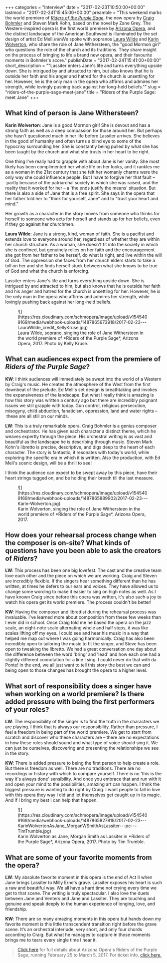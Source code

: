 +++
categories = "Interview"
date = "2017-02-23T10:50:00+00:00"
lastmod = "2017-02-24T15:45:00+00:00"
preamble = "This weekend marks the world premiere of [*Riders of the Purple Sage*](http://www.azopera.org/performances/riders-purple-sage), the new opera by [Craig Bohmler](/new-operas-craig-bohmlers-riders-of-the-purple-sage/) and Steven Mark Kohn, based on the novel by Zane Grey. The Western-inspired opera is the first world premiere by [Arizona Opera](/scene/companies/arizona-opera/), and the distinct landscape of the American Southwest is illuminated by the set design of artist Ed Mell.\n\nWe spoke with sopranos [Laura Wilde](/scene/people/laura-wilde/) and [Karin Wolverton](/scene/people/karin-wolverton/), who share the role of Jane Withersteen, the \"good Mormon girl\" who questions the role of the church and its traditions. They share insight on the process of bringing to life a brand new opera, and their favourite moments in Bohmler's score."
publishDate = "2017-02-24T15:41:00+00:00"
short_description = "&quot;Lassiter enters Jane&#039;s life and turns everything upside down. She is intrigued by and attracted to him, but also knows that he is outside her faith and his anger and hatred for the church is unsettling for her. However, he is the only man in the opera who affirms and admires her strength, while lovingly pushing back against her long-held beliefs.&quot;"
slug = "riders-of-the-purple-sage-meet-jane"
title = "Riders of the Purple Sage: meet Jane"
+++

## What kind of person is Jane Withersteen?

**Karin Wolverton**: Jane is a good Mormon girl! She is devout and has a strong faith as well as a deep compassion for those around her. But perhaps she hasn't questioned much in her life before Lassiter arrives. She believes in the good of humanity and often turns a blind eye to some of the hypocrisy surrounding her. She is constantly being pulled by what she has been taught by the church and what she trusts in her heart to be right.  

One thing I've really had to grapple with about Jane is her vanity. She most likely has been complimented her whole life on her looks, and it rankles me as a woman in the 21st century that she felt her womanly charms were the only way she could influence people. But I have to forgive her that fault – partly because of the patriarchal society in which she was raised, and the reality that it worked for her – a 'the ends justify the means' situation. But there is also a side of Jane that is a free spirit. She says in the opera that her father told her to "think for yourself, Jane" and to "trust your heart and mind." 

Her growth as a character in the story moves from someone who thinks for herself to someone who acts for herself and stands up for her beliefs, even if they go against her churchmen. 

**Laura Wilde**: Jane is a strong, kind, woman of faith. She is a pacifist and extends love to everyone around her, regardless of whether they are within her church structure. As a woman, she doesn't fit into the society in which she is confined, but genuinely relies on her faith and the encouragement she got from her father to be herself, do what is right, and live within the will of God. The oppression she faces from her church elders starts to take a toll on her and she finds herself stuck between what she knows to be true of God and what the church is enforcing. 

Lassiter enters Jane's life and turns everything upside down. She is intrigued by and attracted to him, but also knows that he is outside her faith and his anger and hatred for the church is unsettling for her. However, he is the only man in the opera who affirms and admires her strength, while lovingly pushing back against her long-held beliefs.

<figure data-type="image">
![](https://res.cloudinary.com/schmopera/image/upload/v1545409169/media/webhook-uploads/1487865673918/2017-02-23---LauraWilde_credit_KellyKruse.jpg)
<figcaption>Laura Wilde, soprano, singing the role of Jane Withersteen in the world premiere of *Riders of the Purple Sage*, Arizona Opera, 2017. Photo by Kelly Kruse.</figcaption>
</figure>

## What can audiences expect from the premiere of *Riders of the Purple Sage*?

**KW**: I think audiences will immediately be swept into the world of a Western by Craig's music. He creates the atmosphere of the West from the first downbeat of the prelude. Ed Mell's set design is breathtaking and invokes the expansiveness of the landscape. But what I really think is amazing is how this story was written a century ago but there are incredibly poignant issues we still grapple with today. Gun control, religious persecution, misogyny, child abduction, fanaticism, oppression, land and water rights – these are all still on our minds.

**LW**: This is a truly remarkable opera. Craig Bohmler is a genius composer and orchestrator. He has given each character a distinct theme, which he weaves expertly through the piece. His orchestral writing is as vast and beautiful as the landscape he is describing through music. Steven Mark Kohn's libretto is precise, descriptive, and digs deep to the heart of each character. The story is fantastic; it resonates with today's world, while exploring the specific era in which it is written. Also the production, with Ed Mell's scenic design, will be a thrill to see! 

I think the audience can expect to be swept away by this piece, have their heart strings tugged on, and be holding their breath till the last measure. 

<figure data-type="image">
![](https://res.cloudinary.com/schmopera/image/upload/v1545409169/media/webhook-uploads/1487865889902/2017-02-23---Karin-Wolverton.jpg)<figcaption>Karin Wolverton, singing the role of Jane Withersteen in the world premiere of *Riders of the Purple Sage*, Arizona Opera, 2017.</figcaption>
</figure>


## How does your rehearsal process change when the composer is on-site? What kinds of questions have you been able to ask the creators of *Riders*?

**LW**: This process has been one big lovefest. The cast and the creative team love each other and the piece on which we are working. Craig and Steven are incredibly flexible. If the singers hear something different than he has written, at times he defers to our ears and voices. They have allowed us to change some wording to make it easier to sing on high notes as well. As I have known Craig since before this opera was written, it's also such a joy to watch his opera get its world premiere. The process couldn't be better! 

**KW**: Having the composer and librettist during the rehearsal process was invaluable. I've learned more about composition from these few weeks than I ever did in school. Once Craig told me he based the opera on the jazz scale, an eight-note scale alternating whole and half steps, it was like scales lifting off my eyes. I could see and hear his music in a way that helped me map out where I was going harmonically. Craig has also been incredibly open to tailoring the music to fit the singer, and Steve has been open to tweaking the libretto. We had a great conversation one day about the difference between the word 'bring' and 'lead' and how each one had a slightly different connotation for a line I sing. I could never do that with da Ponte! In the end, we all just want to tell this story the best we can and being open to those changes has brought the opera to a higher level.

## What sort of responsibility does a singer have when working on a world premiere? Is there added pressure with being the first performers of your roles?

**LW**: The responsibility of the singer is to find the truth in the characters we are playing. I think that is always our responsibility. Rather than pressure, I feel a freedom in being part of the world premiere. We get to start from scratch and discover who these characters are – there are no expectations in how these roles should sound and what type of voice should sing it. We can just be ourselves, discovering and presenting the relationships we see in the story. 

**KW**: There is added pressure to being the first person to help create a role. But there is freedom as well. There are no traditions. There are no recordings or history with which to compare yourself. There is no 'this is the way it's always done' sensibility. And once you embrace that and run with it and open your mind to the possibilities, amazing art can happen. I think the biggest pressure is wanting to do right by Craig. I want people to fall in love with this opera they way I did and let themselves get caught up in its magic. And if I bring my best I can help that happen.

<figure data-type="image">
![](https://res.cloudinary.com/schmopera/image/upload/v1545409169/media/webhook-uploads/1487865827818/2017-02-23---KarinWolvertonAsJane_MorganWSmithAsLassiter---pc---TimTrumble.jpg)
<figcaption>Karin Wolverton as Jane, Morgan Smith as Lassiter in *Riders of the Purple Sage*, Arizona Opera, 2017. Photo by Tim Trumble.</figcaption>
</figure>

## What are some of your favorite moments from the opera?

**LW**: My absolute favorite moment in this opera is the end of Act II when Jane brings Lassiter to Milly Erne's grave. Lassiter exposes his heart is such a raw and beautiful way. We all have a hard time not crying every time we get to that scene. The writing is truly spectacular. I also love the duets between Jane and Venters and Jane and Lassiter. They are touching and genuine and speak deeply to the human experience of longing, love, and friendship. 

**KW**: There are so many amazing moments in this opera but hands down my favorite moment is this little transcendent transition right before the grave scene. It’s an orchestral interlude, very short, and only four chords according to Craig. But what he manages to capture in those moments brings me to tears every single time I hear it.

>[Click here](http://www.azopera.org/performances/riders-purple-sage) for full details about Arizona Opera's Riders of the Purple Sage, running February 25 to March 5, 2017. For ticket info, [click here.](http://tickets.azopera.org/single/EventListing.aspx#riders)

